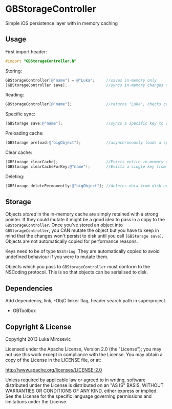 GBStorageController
============

Simple iOS persistence layer with in memory caching

Usage
------------

First import header:

```objective-c
#import "GBStorageController.h"
```

Storing:

```objective-c
GBStorageController[@"name"] = @"Luka";		//saves in-memory only
[GBStorageController save];					//syncs in-memory changes to disk
```

Reading:

```objective-c
GBStorageController[@"name"];				//returns "Luka", checks cache first, if not found reads from disk
```

Specific sync:
```objective-c
[GBStorage save:@"name"];					//syncs a specific key to disk
```

Preloading cache:
```objective-c
[GBStorage preload:@"bigObject"];			//asynchronously loads a specific key into memory for fast future access
```

Clear cache:
```objective-c
[GBStorage clearCache];						//Evicts entire in-memory cache, but leaves files on disk. e.g. in low memory situations
[GBStorage clearCacheForKey:@"name"];		//Evicts a single key from the in-memory cache
```

Deleting:
```objective-c
[GBStorage deletePermanently:@"bigObject"];	//deletes data from disk and cache
```

Storage
------------

Objects *stored* in the in-memory cache are simply retained with a strong pointer. If they could mutate it might be a good idea to pass in a copy to the `GBStorageController`. Once you've stored an object into `GBStorageController`, you CAN mutate the object but you have to keep in mind that the changes won't persist to disk until you call `[GBStorage save]`. Objects are not automatically copied for performance reasons.

Keys need to be of type `NSString`. They are automatically copied to avoid undefined behaviour if you were to mutate them.

Objects which you pass to `GBStorageController` must conform to the NSCoding protocol. This is so that objects can be serialised to disk.

Dependencies
------------

Add dependency, link, -ObjC linker flag, header search path in superproject.

* GBToolbox

Copyright & License
------------

Copyright 2013 Luka Mirosevic

Licensed under the Apache License, Version 2.0 (the "License"); you may not use this work except in compliance with the License. You may obtain a copy of the License in the LICENSE file, or at:

http://www.apache.org/licenses/LICENSE-2.0

Unless required by applicable law or agreed to in writing, software distributed under the License is distributed on an "AS IS" BASIS, WITHOUT WARRANTIES OR CONDITIONS OF ANY KIND, either express or implied. See the License for the specific language governing permissions and limitations under the License.